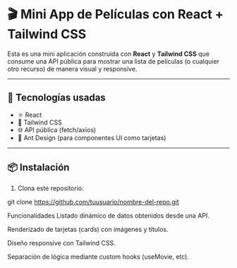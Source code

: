 # 🎬 Mini App de Películas con React + Tailwind CSS

Esta es una mini aplicación construida con **React** y **Tailwind CSS** que consume una API pública para mostrar una lista de películas (o cualquier otro recurso) de manera visual y responsive.

---

## 🚀 Tecnologías usadas

- ⚛️ React
- 💨 Tailwind CSS
- 🌐 API pública (fetch/axios)
- 🧩 Ant Design (para componentes UI como tarjetas)

---

## 📦 Instalación

1. Clona este repositorio:


git clone https://github.com/tuusuario/nombre-del-repo.git


 Funcionalidades
Listado dinámico de datos obtenidos desde una API.

Renderizado de tarjetas (cards) con imágenes y títulos.

Diseño responsive con Tailwind CSS.

Separación de lógica mediante custom hooks (useMovie, etc).
